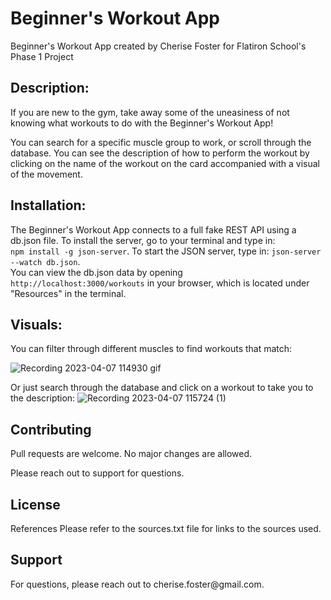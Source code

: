 <h1>Beginner's Workout App</h1>
Beginner's Workout App created by Cherise Foster for Flatiron School's Phase 1 Project

<h2>Description:</h2>
If you are new to the gym, take away some of the uneasiness of not knowing what workouts to do with the Beginner's Workout App!

You can search for a specific muscle group to work, or scroll through the database. You can see the description of how to perform the workout by clicking on the name of the workout on the card accompanied with a visual of the movement.

<h2>Installation:</h2>
The Beginner's Workout App connects to a full fake REST API using a db.json file. To install the server, go to your terminal and type in:
<br>
<code>npm install -g json-server</code>.
To start the JSON server, type in: <code>json-server --watch db.json</code>.
<br>
You can view the db.json data by opening 
<br>
<code>http://localhost:3000/workouts</code> 
in your browser, which is located under "Resources" in the terminal.

<h2>Visuals:</h2>
You can filter through different muscles to find workouts that match:

![Recording 2023-04-07 114930 gif](https://user-images.githubusercontent.com/123701615/230654972-ce929546-b866-4395-b431-fc8f2ff64a6b.gif)

Or just search through the database and click on a workout to take you to the description:
![Recording 2023-04-07 115724 (1)](https://user-images.githubusercontent.com/123701615/230655737-e3ccc711-b21b-4822-bd9e-3d77d537b4d5.gif)

<h2>Contributing</h2>
Pull requests are welcome. No major changes are allowed.

Please reach out to support for questions.

<h2>License</h2
Licensing is not currently offered.

<h2>References</h2>
Please refer to the sources.txt file for links to the sources used.

<h2>Support</h2>
For questions, please reach out to cherise.foster@gmail.com.


